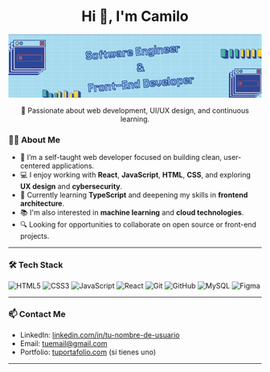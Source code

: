 <h1 align="center">Hi 👋, I'm Camilo</h1>
<p align="center">
  <img src="Banner_Github.png" alt="Banner de presentación" width="1000" />
</p>

<p align="center">
  🚀 Passionate about web development, UI/UX design, and continuous learning.
</p> 

### 👨‍💻 About Me 
- 🧠 I’m a self-taught web developer focused on building clean, user-centered applications.  
- 💻 I enjoy working with **React**, **JavaScript**, **HTML**, **CSS**, and exploring **UX design** and **cybersecurity**.  
- 🌱 Currently learning **TypeScript** and deepening my skills in **frontend architecture**.  
- 📚 I'm also interested in **machine learning** and **cloud technologies**.  
- 🔍 Looking for opportunities to collaborate on open source or front-end projects.

---

### 🛠️ Tech Stack

<p align="left">
  <img src="https://cdn.jsdelivr.net/gh/devicons/devicon/icons/html5/html5-original.svg" height="40" alt="HTML5" />
  <img src="https://cdn.jsdelivr.net/gh/devicons/devicon/icons/css3/css3-original.svg" height="40" alt="CSS3" />
  <img src="https://cdn.jsdelivr.net/gh/devicons/devicon/icons/javascript/javascript-original.svg" height="40" alt="JavaScript" />
  <img src="https://cdn.jsdelivr.net/gh/devicons/devicon/icons/react/react-original.svg" height="40" alt="React" />
  <img src="https://cdn.jsdelivr.net/gh/devicons/devicon/icons/git/git-original.svg" height="40" alt="Git" />
  <img src="https://cdn.jsdelivr.net/gh/devicons/devicon/icons/github/github-original.svg" height="40" alt="GitHub" />
  <img src="https://cdn.jsdelivr.net/gh/devicons/devicon/icons/mysql/mysql-original.svg" height="40" alt="MySQL" />
  <img src="https://cdn.jsdelivr.net/gh/devicons/devicon/icons/figma/figma-original.svg" height="40" alt="Figma" />
 
  ---

### 📫 Contact Me

- LinkedIn: [linkedin.com/in/tu-nombre-de-usuario](https://www.linkedin.com/in/tu-nombre-de-usuario)  
- Email: tuemail@gmail.com  
- Portfolio: [tuportafolio.com](https://tuportafolio.com) (si tienes uno)

---



